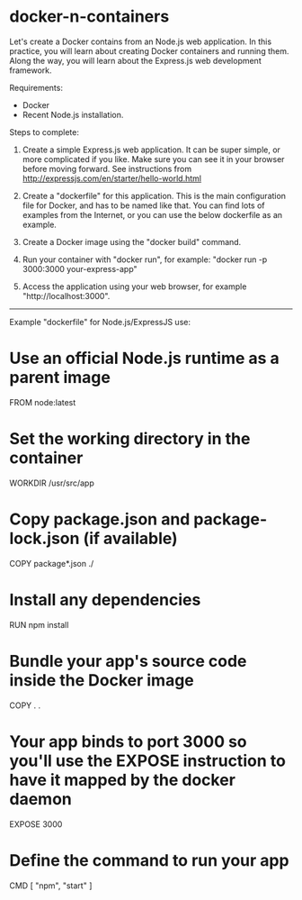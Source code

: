 # docker-n-containers

Let's create a Docker contains from an Node.js web application. In this practice, you will learn about creating Docker containers and
running them. Along the way, you will learn about the Express.js web development framework.

Requirements:
- Docker
- Recent Node.js installation.

Steps to complete:

1. Create a simple Express.js web application. It can be super simple, or more complicated if you like.
   Make sure you can see it in your browser before moving forward.
   See instructions from http://expressjs.com/en/starter/hello-world.html

2. Create a "dockerfile" for this application. This is the main configuration file for Docker, and has to be named like that.
   You can find lots of examples from the Internet, or you can use the below dockerfile as an example.

3. Create a Docker image using the "docker build" command.

4. Run your container with "docker run", for example: "docker run -p 3000:3000 your-express-app"

5. Access the application using your web browser, for example "http://localhost:3000".

----------------
Example "dockerfile" for Node.js/ExpressJS use:

# Use an official Node.js runtime as a parent image
FROM node:latest

# Set the working directory in the container
WORKDIR /usr/src/app

# Copy package.json and package-lock.json (if available)
COPY package*.json ./

# Install any dependencies
RUN npm install

# Bundle your app's source code inside the Docker image
COPY . .

# Your app binds to port 3000 so you'll use the EXPOSE instruction to have it mapped by the docker daemon
EXPOSE 3000

# Define the command to run your app
CMD [ "npm", "start" ]
